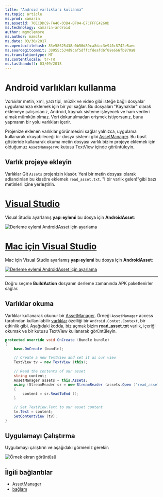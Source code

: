 ```yaml
---
title: "Android varlıkları kullanma"
ms.topic: article
ms.prod: xamarin
ms.assetid: 70ECDDC9-FA40-03B4-BF04-E7CFFFE4260D
ms.technology: xamarin-android
author: mgmclemore
ms.author: mamcle
ms.date: 03/30/2017
ms.openlocfilehash: 83e58625438a0b50d89ca8dac3e940c8742e5aec
ms.sourcegitcommit: 30055c534d9caf5dffcfdeafd6f08e666fb870a8
ms.translationtype: MT
ms.contentlocale: tr-TR
ms.lasthandoff: 03/09/2018
---
```

# <a name="using-android-assets"></a>Android varlıkları kullanma

_Varlıklar_ metin, xml, yazı tipi, müzik ve video gibi isteğe bağlı dosyalar uygulamanıza eklemek için bir yol sağlar. Bu dosyaları "Kaynaklar" olarak eklemeye çalışırsanız, Android, kaynak sisteme işleyecek ve ham verileri almak mümkün olmaz. Veri dokunulmadan erişmek istiyorsanız, bunu yapmanın bir yolu varlıkları içerir.

Projenize eklenen varlıklar görünmesini sağlar yalnızca, uygulama kullanarak okuyabileceği bir dosya sistemi gibi [AssetManager](https://developer.xamarin.com/api/type/Android.Content.Res.AssetManager/).
Bu basit gösteride kullanarak okuma metin dosyası varlık bizim projeye eklemek için olduğumuz `AssetManager`ve kutusu TextView içinde görüntüleyin.


## <a name="add-asset-to-project"></a>Varlık projeye ekleyin

Varlıklar Git `Assets` projenizin klasör. Yeni bir metin dosyası olarak adlandırılan bu klasöre eklemek `read_asset.txt`. "I bir varlık gelen!"gibi bazı metinleri içine yerleştirin.

# <a name="visual-studiotabvswin"></a>[Visual Studio](#tab/vswin)

Visual Studio ayarlamış **yapı eylemi** bu dosya için **AndroidAsset**:

![Derleme eylemi AndroidAsset için ayarlama](android-assets-images/asset-properties-vs.png) 

# <a name="visual-studio-for-mactabvsmac"></a>[Mac için Visual Studio](#tab/vsmac)

Mac için Visual Studio ayarlamış **yapı eylemi** bu dosya için **AndroidAsset**:

[![Derleme eylemi AndroidAsset için ayarlama](android-assets-images/asset-properties-xs-sml.png)](android-assets-images/asset-properties-xs.png#lightbox)

-----

Doğru seçme **BuildAction** dosyanın derleme zamanında APK paketlenirler sağlar.


## <a name="reading-assets"></a>Varlıklar okuma

Varlıklar kullanarak okunur bir [AssetManager](https://developer.xamarin.com/api/type/Android.Content.Res.AssetManager/). Örneği `AssetManager` access tarafından kullanılabilir [varlıklar](https://developer.xamarin.com/api/property/Android.Content.Context.Assets/) özelliği bir `Android.Contet.Context`, bir etkinlik gibi.
Aşağıdaki kodda, biz açmak bizim **read_asset.txt** varlık, içeriği okumak ve bir kutusu TextView kullanarak görüntüleyin.

```csharp
protected override void OnCreate (Bundle bundle)
{
    base.OnCreate (bundle);

    // Create a new TextView and set it as our view
    TextView tv = new TextView (this);
    
    // Read the contents of our asset
    string content;
    AssetManager assets = this.Assets;
    using (StreamReader sr = new StreamReader (assets.Open ("read_asset.txt")))
    {
        content = sr.ReadToEnd ();
    }

    // Set TextView.Text to our asset content
    tv.Text = content;
    SetContentView (tv);
}
```


## <a name="running-the-application"></a>Uygulamayı Çalıştırma

Uygulamayı çalıştırın ve aşağıdaki görmeniz gerekir:

![Örnek ekran görüntüsü](android-assets-images/screenshot.png)


## <a name="related-links"></a>İlgili bağlantılar

- [AssetManager](https://developer.xamarin.com/api/type/Android.Content.Res.AssetManager/)
- [bağlam](https://developer.xamarin.com/api/type/Android.Content.Context/)
